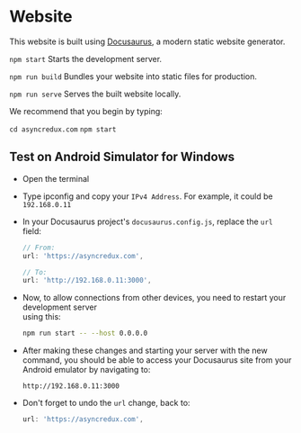# Website

This website is built using [Docusaurus](https://docusaurus.io/), a modern static website generator.

`npm start`
Starts the development server.

`npm run build`
Bundles your website into static files for production.

`npm run serve`
Serves the built website locally.

We recommend that you begin by typing:

`cd asyncredux.com`
`npm start`

## Test on Android Simulator for Windows

- Open the terminal
- Type ipconfig and copy your `IPv4 Address`. For example, it could be `192.168.0.11`
- In your Docusaurus project's `docusaurus.config.js`, replace the `url` field:

  ```js
  // From:
  url: 'https://asyncredux.com',
  
  // To:
  url: 'http://192.168.0.11:3000',
  ```

- Now, to allow connections from other devices, you need to restart your development server  
  using this:

  ```bash
  npm run start -- --host 0.0.0.0
  ```

- After making these changes and starting your server with the new command, you should be able
  to access your Docusaurus site from your Android emulator by navigating to:

  ```url
  http://192.168.0.11:3000
  ```  
  
- Don't forget to undo the `url` change, back to:

  ```js
  url: 'https://asyncredux.com',
  ```
